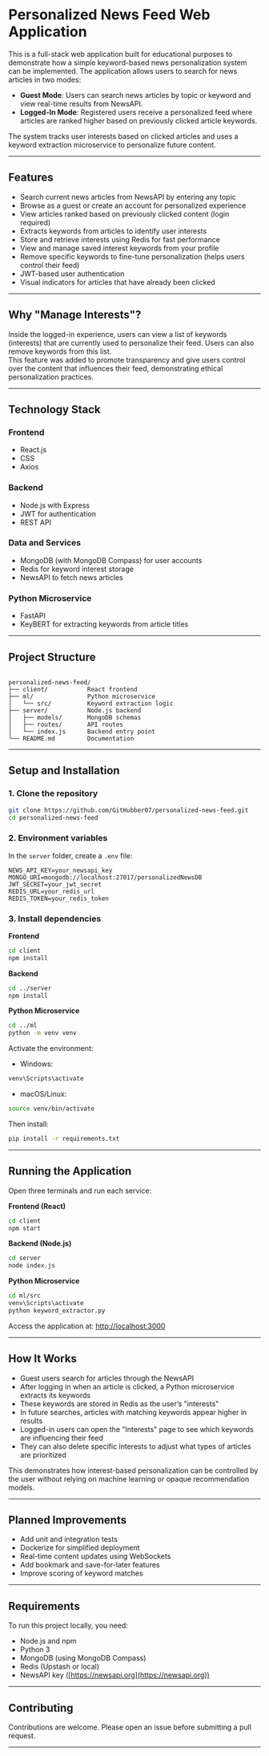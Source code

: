 # Personalized News Feed Web Application

This is a full-stack web application built for educational purposes to demonstrate how a simple keyword-based news personalization system can be implemented. The application allows users to search for news articles in two modes:

- **Guest Mode**: Users can search news articles by topic or keyword and view real-time results from NewsAPI.
- **Logged-In Mode**: Registered users receive a personalized feed where articles are ranked higher based on previously clicked article keywords.

The system tracks user interests based on clicked articles and uses a keyword extraction microservice to personalize future content.

---

## Features

- Search current news articles from NewsAPI by entering any topic  
- Browse as a guest or create an account for personalized experience  
- View articles ranked based on previously clicked content (login required)  
- Extracts keywords from articles to identify user interests  
- Store and retrieve interests using Redis for fast performance  
- View and manage saved interest keywords from your profile  
- Remove specific keywords to fine-tune personalization (helps users control their feed)  
- JWT-based user authentication  
- Visual indicators for articles that have already been clicked

---

## Why "Manage Interests"?

Inside the logged-in experience, users can view a list of keywords (interests) that are currently used to personalize their feed. Users can also remove keywords from this list.  
This feature was added to promote transparency and give users control over the content that influences their feed, demonstrating ethical personalization practices.

---

## Technology Stack

### Frontend  
- React.js  
- CSS  
- Axios

### Backend  
- Node.js with Express  
- JWT for authentication  
- REST API

### Data and Services  
- MongoDB (with MongoDB Compass) for user accounts  
- Redis for keyword interest storage  
- NewsAPI to fetch news articles

### Python Microservice  
- FastAPI  
- KeyBERT for extracting keywords from article titles

---

## Project Structure

```

personalized-news-feed/
├── client/           React frontend
├── ml/               Python microservice
│   └── src/          Keyword extraction logic
├── server/           Node.js backend
│   ├── models/       MongoDB schemas
│   ├── routes/       API routes
│   └── index.js      Backend entry point
└── README.md         Documentation

````

---

## Setup and Installation

### 1. Clone the repository

```bash
git clone https://github.com/GitHubber07/personalized-news-feed.git
cd personalized-news-feed
````

### 2. Environment variables

In the `server` folder, create a `.env` file:

```env
NEWS_API_KEY=your_newsapi_key
MONGO_URI=mongodb://localhost:27017/personalizedNewsDB
JWT_SECRET=your_jwt_secret
REDIS_URL=your_redis_url
REDIS_TOKEN=your_redis_token
```

### 3. Install dependencies

**Frontend**

```bash
cd client
npm install
```

**Backend**

```bash
cd ../server
npm install
```

**Python Microservice**

```bash
cd ../ml
python -m venv venv
```

Activate the environment:

* Windows:

```bash
venv\Scripts\activate
```

* macOS/Linux:

```bash
source venv/bin/activate
```

Then install:

```bash
pip install -r requirements.txt
```

---

## Running the Application

Open three terminals and run each service:

**Frontend (React)**

```bash
cd client
npm start
```

**Backend (Node.js)**

```bash
cd server
node index.js
```

**Python Microservice**

```bash
cd ml/src
venv\Scripts\activate
python keyword_extractor.py
```

Access the application at:
[http://localhost:3000](http://localhost:3000)

---

## How It Works

* Guest users search for articles through the NewsAPI
* After logging in when an article is clicked, a Python microservice extracts its keywords
* These keywords are stored in Redis as the user’s "interests"
* In future searches, articles with matching keywords appear higher in results
* Logged-in users can open the "Interests" page to see which keywords are influencing their feed
* They can also delete specific interests to adjust what types of articles are prioritized

This demonstrates how interest-based personalization can be controlled by the user without relying on machine learning or opaque recommendation models.

---

## Planned Improvements

* Add unit and integration tests
* Dockerize for simplified deployment
* Real-time content updates using WebSockets
* Add bookmark and save-for-later features
* Improve scoring of keyword matches

---

## Requirements

To run this project locally, you need:

* Node.js and npm
* Python 3
* MongoDB (using MongoDB Compass)
* Redis (Upstash or local)
* NewsAPI key ([https://newsapi.org](https://newsapi.org))

---

## Contributing

Contributions are welcome. Please open an issue before submitting a pull request.

---
